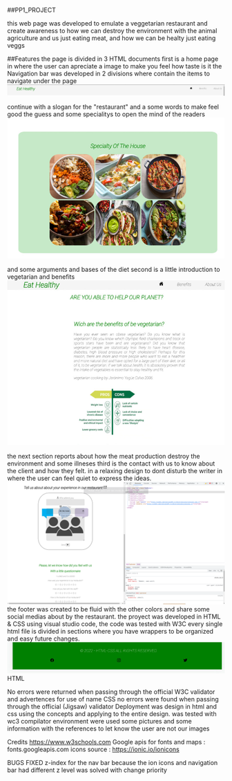 ##PP1_PROJECT

this web page was developed to emulate a veggetarian restaurant and create awareness to how we can destroy the environment with the animal 		agriculture  and us just eating meat, and how we can be healty just eating veggs

##Features
the page is divided in 3 HTML documents first is a home page in where the user can apreciate a image to make you feel how taste is it 
the Navigation bar was developed in 2 divisions where contain the items to navigate under the page
![navigationbar](./assets/IMG/bar_1.jpeg)	

continue with a slogan for the "restaurant" and a some words to make feel good the guess and some specialitys to open the mind of the readers
![bar](./assets/IMG/special.jpeg)	

and some arguments and bases of the diet
second is a little introduction to vegetarian and benefits
![bar_pc_view](./assets/IMG/benefits.jpeg)

the next section reports about how the meat production destroy the environment and some illneses
third is the contact with us to know about the client and how they felt.
in a relaxing design to dont disturb the writer in where the user can feel quiet to express the ideas.
![comments](./assets/IMG/3.png)
the footer was created to be fluid with the other colors and share some social medias about by the restaurant.
the proyect was developed in HTML & CSS using visual studio code, the code was tested with W3C
every single html file is divided in sections where you have wrappers to be organized and easy future changes.
![footer](./assets/IMG/footer.jpeg)
HTML

No errors were returned when passing through the official W3C validator and advertences for use of name CSS no errors were found when passing through the official (Jigsaw) validator
Deployment
was design in html and css using the concepts and applying to the entire design.
was tested with wc3 compilator environment were used some pictures and some information with the references to let know the user are not our images

Credits
	https://www.w3schools.com
	Google apis for fonts and maps : fonts.googleapis.com
	icons source : https://ionic.io/ionicons

BUGS FIXED
	z-index for the nav bar because the ion icons and navigation bar had different z level
	was solved with change priority
